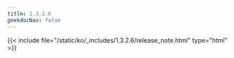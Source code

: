 ```yaml
---
title: 1.3.2.6
geekdocNav: false
---
```

{{< include file="/static/ko/_includes/1.3.2.6/release_note.html" type="html" >}}